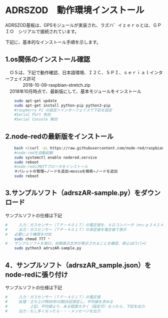 ﻿# ADRSZOD　動作環境インストール

ADRSZOD基板は、GPSモジュールが実装され、ラズハ゜イｚｅｒｏとは、ＧＰＩＯ　シリアルで接続されています。

下記に、基本的なインストール手順を示します。

## 1.os関係のインストール確認
　ＯＳは、下記で動作確認、日本語環境、Ｉ２Ｃ、ＳＰＩ、ｓｅｒｉａｌインターフェイス許可  
　　　　2018-10-09-raspbian-stretch.zip  
　2018年10月時点で、最新版にして、基本モジュールをインストール  
``` sh
    sudo apt-get update  
    sudo apt-get install python-pip python3-pip  
    #raspberry Pi の設定＞インターフェイスで下記を設定
    #Serial Port 有効
    #Serial Console 無効
```

## 2.node-redの最新版をインストール

```sh
    bash <(curl -sL https://raw.githubusercontent.com/node-red/raspbian-deb-package/master/resources/update-nodejs-and-nodered)  
    #node-redを自動起動  
    sudo systemctl enable nodered.service  
    sudo reboot  
    #node-redにMQTTブローカをインストール  
    ＃パレットの管理→ノードを追加→moscaを検索→ノードを追加  
    sudo reboot  
```

## 3.サンプルソフト（adrszAR-sample.py）をダウンロード
サンプルソフトの仕様は下記

```sh
#　　　入力：ガスセンサー（ＴＰ－４０１Ｔ）の電圧値を、ＡＤコンバータ（ｍｃｐ３４２４）で入力  
#　　　出力：ガスセンサー（ＴＰ－４０１Ｔ）の測定値を電圧値で表示  
#   必要により権限を付加  
    sudo chmod 777 *  
#   サンプルソフトを実行、初期表示文字が表示されることを確認、停止はCtrl+C  
    sudo python3 adrszAR-sample.py  
```

## 4．サンプルソフト（adrszAR_sample.json）をnode-redに張り付け


サンプルソフトの仕様は下記

```sh
#　　　入力：ガスセンサー（ＴＰ－４０１Ｔ）の電圧値
#　　　処理：立ち上げ時30秒の間10回測定し、平均値を求める
#　　　　　　上記、平均値より、ある程度大きく（設定可）なったら、下記を出力
#　　　出力：もし多くなったら・・・メッセージを出力
```